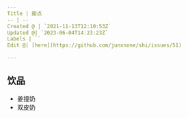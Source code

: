 ```yaml
---
Title | 甜点
-- | --
Created @ | `2021-11-13T12:10:53Z`
Updated @| `2023-06-04T14:23:23Z`
Labels | ``
Edit @| [here](https://github.com/junxnone/shi/issues/51)

---
```


## 饮品

- 姜撞奶
- 双皮奶
